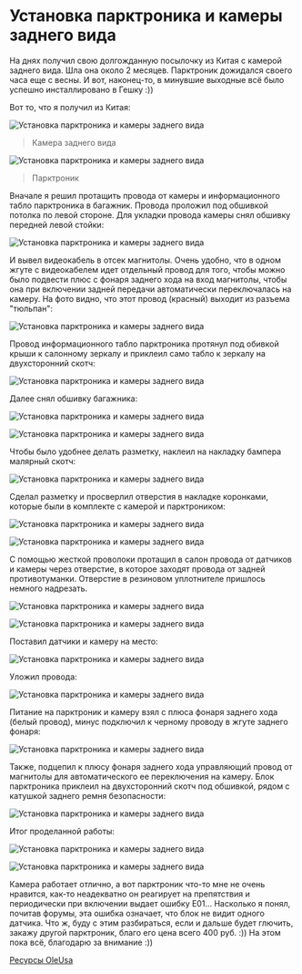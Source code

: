 # Установка парктроника и камеры заднего вида

На днях получил свою долгожданную посылочку из Китая с камерой заднего вида. Шла она около 2 месяцев. Парктроник дожидался своего часа еще с весны. И вот, наконец-то, в минувшие выходные всё было успешно инсталлировано в Гешку :))

Вот то, что я получил из Китая:

![Установка парктроника и камеры заднего вида](/images/Auto/Getz/getz-park-01.jpg 'Установка парктроника и камеры заднего вида')

> Камера заднего вида

![Установка парктроника и камеры заднего вида](/images/Auto/Getz/getz-park-02.jpg 'Установка парктроника и камеры заднего вида')

> Парктроник

Вначале я решил протащить провода от камеры и информационного табло парктроника в багажник. Провода проложил под обшивкой потолка по левой стороне. Для укладки провода камеры снял обшивку передней левой стойки:

![Установка парктроника и камеры заднего вида](/images/Auto/Getz/getz-park-03.jpg 'Установка парктроника и камеры заднего вида')

И вывел видеокабель в отсек магнитолы. Очень удобно, что в одном жгуте с видеокабелем идет отдельный провод для того, чтобы можно было подвести плюс с фонаря заднего хода на вход магнитолы, чтобы она при включении задней передачи автоматически переключалась на камеру. На фото видно, что этот провод (красный) выходит из разъема "тюльпан":

![Установка парктроника и камеры заднего вида](/images/Auto/Getz/getz-park-04.jpg 'Установка парктроника и камеры заднего вида')

Провод информационного табло парктроника протянул под обивкой крыши к салонному зеркалу и приклеил само табло к зеркалу на двухсторонний скотч:

![Установка парктроника и камеры заднего вида](/images/Auto/Getz/getz-park-05.jpg 'Установка парктроника и камеры заднего вида')

Далее снял обшивку багажника:

![Установка парктроника и камеры заднего вида](/images/Auto/Getz/getz-park-06.jpg 'Установка парктроника и камеры заднего вида')

![Установка парктроника и камеры заднего вида](/images/Auto/Getz/getz-park-07.jpg 'Установка парктроника и камеры заднего вида')

Чтобы было удобнее делать разметку, наклеил на накладку бампера малярный скотч:

![Установка парктроника и камеры заднего вида](/images/Auto/Getz/getz-park-08.jpg 'Установка парктроника и камеры заднего вида')

Сделал разметку и просверлил отверстия в накладке коронками, которые были в комплекте с камерой и парктроником:

![Установка парктроника и камеры заднего вида](/images/Auto/Getz/getz-park-09.jpg 'Установка парктроника и камеры заднего вида')

![Установка парктроника и камеры заднего вида](/images/Auto/Getz/getz-park-10.jpg 'Установка парктроника и камеры заднего вида')

С помощью жесткой проволоки протащил в салон провода от датчиков и камеры через отверстие, в которое заходят провода от задней противотуманки. Отверстие в резиновом уплотнителе пришлось немного надрезать.

![Установка парктроника и камеры заднего вида](/images/Auto/Getz/getz-park-11.jpg 'Установка парктроника и камеры заднего вида')

![Установка парктроника и камеры заднего вида](/images/Auto/Getz/getz-park-12.jpg 'Установка парктроника и камеры заднего вида')

Поставил датчики и камеру на место:

![Установка парктроника и камеры заднего вида](/images/Auto/Getz/getz-park-13.jpg 'Установка парктроника и камеры заднего вида')

Уложил провода:

![Установка парктроника и камеры заднего вида](/images/Auto/Getz/getz-park-14.jpg 'Установка парктроника и камеры заднего вида')

Питание на парктроник и камеру взял с плюса фонаря заднего хода (белый провод), минус подключил к черному проводу в жгуте заднего фонаря:

![Установка парктроника и камеры заднего вида](/images/Auto/Getz/getz-park-15.jpg 'Установка парктроника и камеры заднего вида')

Также, подцепил к плюсу фонаря заднего хода управляющий провод от магнитолы для автоматического ее переключения на камеру.
Блок парктроника приклеил на двухсторонний скотч под обшивкой, рядом с катушкой заднего ремня безопасности:

![Установка парктроника и камеры заднего вида](/images/Auto/Getz/getz-park-16.jpg 'Установка парктроника и камеры заднего вида')

Итог проделанной работы:

![Установка парктроника и камеры заднего вида](/images/Auto/Getz/getz-park-17.jpg 'Установка парктроника и камеры заднего вида')

![Установка парктроника и камеры заднего вида](/images/Auto/Getz/getz-park-18.jpg 'Установка парктроника и камеры заднего вида')

Камера работает отлично, а вот парктроник что-то мне не очень нравится, как-то неадекватно он реагирует на препятствия и периодически при включении выдает ошибку Е01… Насколько я понял, почитав форумы, эта ошибка означает, что блок не видит одного датчика. Что ж, буду с этим разбираться, если и дальше будет глючить, закажу другой парктроник, благо его цена всего 400 руб. :))
На этом пока всё, благодарю за внимание :))

[Ресурсы OleUsa](http://www.drive2.ru/r/hyundai/288230376151917972/)
